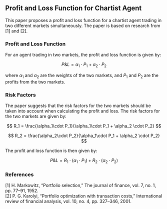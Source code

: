 

## Profit and Loss Function for Chartist Agent
This paper proposes a profit and loss function for a chartist agent trading in two different markets simultaneously. The paper is based on research from [1] and [2]. 

### Profit and Loss Function
For an agent trading in two markets, the profit and loss function is given by: 

$$ P\&L = \alpha_1 \cdot P_1 + \alpha_2 \cdot P_2 $$

where $\alpha_1$ and $\alpha_2$ are the weights of the two markets, and $P_1$ and $P_2$ are the profits from the two markets. 

### Risk Factors
The paper suggests that the risk factors for the two markets should be taken into account when calculating the profit and loss. The risk factors for the two markets are given by: 

$$ R_1 = \frac{\alpha_1\cdot P_1}{\alpha_1\cdot P_1 + \alpha_2 \cdot P_2} $$

$$ R_2 = \frac{\alpha_2\cdot P_2}{\alpha_1\cdot P_1 + \alpha_2 \cdot P_2} $$

The profit and loss function is then given by: 

$$ P\&L = R_1 \cdot (\alpha_1 \cdot P_1) + R_2 \cdot (\alpha_2 \cdot P_2) $$

### References
[1] H. Markowitz, “Portfolio selection,” The journal of finance, vol. 7, no. 1, pp. 77–91, 1952.  
[2] P. G. Karolyi, “Portfolio optimization with transaction costs,” International review of financial analysis, vol. 10, no. 4, pp. 327–346, 2001.